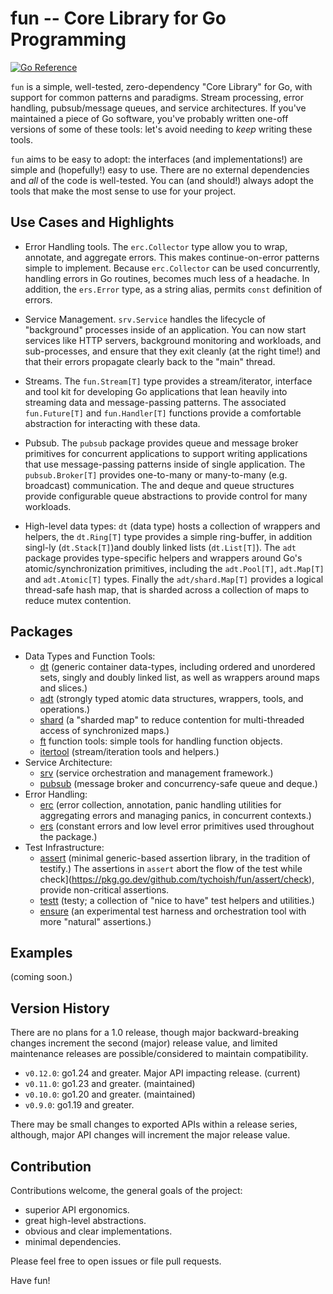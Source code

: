 # fun -- Core Library for Go Programming

[![Go Reference](https://pkg.go.dev/badge/github.com/tychoish/fun.svg)](https://pkg.go.dev/github.com/tychoish/fun)

`fun` is a simple, well-tested, zero-dependency "Core Library" for
Go, with support for common patterns and paradigms. Stream processing,
error handling, pubsub/message queues, and service
architectures. If you've maintained a piece of Go software, you've
probably written one-off versions of some of these tools: let's avoid
needing to _keep_ writing these tools.

`fun` aims to be easy to adopt: the interfaces (and implementations!)
are simple and (hopefully!) easy to use. There are no external
dependencies and _all_ of the code is well-tested. You can (and
should!) always adopt the tools that make the most sense to use for
your project.

## Use Cases and Highlights

- Error Handling tools. The `erc.Collector` type allow you to wrap,
  annotate, and aggregate errors. This makes continue-on-error
  patterns simple to implement. Because `erc.Collector` can be used
  concurrently, handling errors in Go routines, becomes much less of a
  headache. In addition, the `ers.Error` type, as a string alias,
  permits `const` definition of errors.

- Service Management. `srv.Service` handles the lifecycle of
  "background" processes inside of an application. You can now start
  services like HTTP servers, background monitoring and workloads, and
  sub-processes, and ensure that they exit cleanly (at the right
  time!) and that their errors propagate clearly back to the "main"
  thread.

- Streams. The `fun.Stream[T]` type provides a stream/iterator,
  interface and tool kit for developing Go applications that lean
  heavily into streaming data and message-passing patterns. The
  associated `fun.Future[T]` and `fun.Handler[T]` functions
  provide a comfortable abstraction for interacting with these data.

- Pubsub. The `pubsub` package provides queue and message broker
  primitives for concurrent applications to support writing
  applications that use message-passing patterns inside of single
  application. The `pubsub.Broker[T]` provides one-to-many or
  many-to-many (e.g. broadcast) communication. The and deque and queue
  structures provide configurable queue abstractions to provide
  control for many workloads.

- High-level data types: `dt` (data type) hosts a collection of
  wrappers and helpers, the `dt.Ring[T]` type provides a simple
  ring-buffer, in addition singl-ly (`dt.Stack[T]`)and doubly linked
  lists (`dt.List[T]`). The `adt` package provides type-specific
  helpers and wrappers around Go's atomic/synchronization primitives,
  including the `adt.Pool[T]`, `adt.Map[T]` and `adt.Atomic[T]`
  types. Finally the `adt/shard.Map[T]` provides a logical thread-safe
  hash map, that is sharded across a collection of maps to reduce mutex
  contention.

## Packages

- Data Types and Function Tools:
  - [dt](https://pkg.go.dev/github.com/tychoish/fun/dt) (generic
    container data-types, including ordered and unordered sets, singly
    and doubly linked list, as well as wrappers around maps and slices.)
  - [adt](https://pkg.go.dev/github.com/tychoish/fun/adt) (strongly typed
    atomic data structures, wrappers, tools, and operations.)
  - [shard](https://pkg.go.dev/github.com/tychoish/fun/adt/shard) (a
    "sharded map" to reduce contention for multi-threaded access of
    synchronized maps.)
  - [ft](https://pkg.go.dev/github.com/tychoish/fun/ft) function tools:
    simple tools for handling function objects.
  - [itertool](https://pkg.go.dev/github.com/tychoish/fun/itertool)
    (stream/iteration tools and helpers.)
- Service Architecture:
  - [srv](https://pkg.go.dev/github.com/tychoish/fun/srv) (service
    orchestration and management framework.)
  - [pubsub](https://pkg.go.dev/github.com/tychoish/fun/pubsub) (message
	broker and concurrency-safe queue and deque.)
- Error Handling:
  - [erc](https://pkg.go.dev/github.com/tychoish/fun/erc) (error
    collection, annotation, panic handling utilities for aggregating
    errors and managing panics, in concurrent contexts.)
  - [ers](https://pkg.go.dev/github.com/tychoish/fun/erc) (constant
    errors and low level error primitives used throughout the package.)
- Test Infrastructure:
  - [assert](https://pkg.go.dev/github.com/tychoish/fun/assert)
	(minimal generic-based assertion library, in the tradition of
	testify.) The assertions in `assert` abort the flow of the test
	while check](https://pkg.go.dev/github.com/tychoish/fun/assert/check),
	provide non-critical assertions.
  - [testt](https://pkg.go.dev/github.com/tychoish/fun/testt) (testy;
    a collection of "nice to have" test helpers and utilities.)
  - [ensure](https://pkg.go.dev/github.com/tychoish/fun/ensure) (an
    experimental test harness and orchestration tool with more
    "natural" assertions.)

## Examples

(coming soon.)

## Version History

There are no plans for a 1.0 release, though major backward-breaking
changes increment the second (major) release value, and limited
maintenance releases are possible/considered to maintain
compatibility.

- `v0.12.0`: go1.24 and greater. Major API impacting
  release. (current)
- `v0.11.0`: go1.23 and greater. (maintained)
- `v0.10.0`: go1.20 and greater. (maintained)
- `v0.9.0`: go1.19 and greater.

There may be small changes to exported APIs within a release series,
although, major API changes will increment the major release value.

## Contribution

Contributions welcome, the general goals of the project:

- superior API ergonomics.
- great high-level abstractions.
- obvious and clear implementations.
- minimal dependencies.

Please feel free to open issues or file pull requests.

Have fun!
